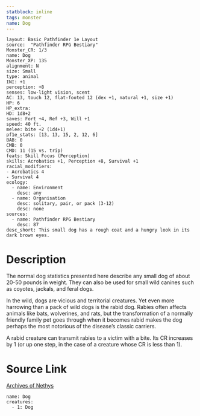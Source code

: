```yaml
---
statblock: inline
tags: monster
name: Dog
---
```

```statblock
layout: Basic Pathfinder 1e Layout
source:  "Pathfinder RPG Bestiary"
Monster_CR: 1/3
name: Dog
Monster_XP: 135
alignment: N
size: Small
type: animal
INI: +1
perception: +8
senses: low-light vision, scent
AC: 13, touch 12, flat-footed 12 (dex +1, natural +1, size +1)
HP: 6
HP_extra: 
HD: 1d8+2
saves: Fort +4, Ref +3, Will +1
speed: 40 ft.
melee: bite +2 (1d4+1)
pf1e_stats: [13, 13, 15, 2, 12, 6]
BAB: 0
CMB: 0
CMD: 11 (15 vs. trip)
feats: Skill Focus (Perception)
skills: Acrobatics +1, Perception +8, Survival +1
racial_modifiers:
- Acrobatics 4
- Survival 4
ecology:
  - name: Environment
    desc: any
  - name: Organisation
    desc: solitary, pair, or pack (3-12)
    desc: none
sources:
  - name: Pathfinder RPG Bestiary
    desc: 87
desc_short: This small dog has a rough coat and a hungry look in its dark brown eyes.
```
# Description
The normal dog statistics presented here describe any small dog of about 20-50 pounds in weight. They can also be used for small wild canines such as coyotes, jackals, and feral dogs.

In the wild, dogs are vicious and territorial creatures. Yet even more harrowing than a pack of wild dogs is the rabid dog. Rabies often affects animals like bats, wolverines, and rats, but the transformation of a normally friendly family pet goes through when it becomes rabid makes the dog perhaps the most notorious of the disease’s classic carriers.

A rabid creature can transmit rabies to a victim with a bite. Its CR increases by 1 (or up one step, in the case of a creature whose CR is less than 1). 
# Source Link
[Archives of Nethys](https://aonprd.com/MonsterDisplay.aspx?ItemName=Dog)
```encounter-table
name: Dog
creatures:
  - 1: Dog
```
